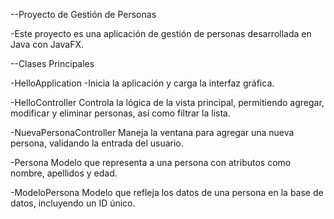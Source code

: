 --Proyecto de Gestión de Personas

-Este proyecto es una aplicación de gestión de personas desarrollada en Java con JavaFX.

--Clases Principales

-HelloApplication
-Inicia la aplicación y carga la interfaz gráfica.

-HelloController
Controla la lógica de la vista principal, permitiendo agregar, modificar y eliminar personas, así como filtrar la lista.

-NuevaPersonaController
Maneja la ventana para agregar una nueva persona, validando la entrada del usuario.

-Persona
Modelo que representa a una persona con atributos como nombre, apellidos y edad.

-ModeloPersona
Modelo que refleja los datos de una persona en la base de datos, incluyendo un ID único.

